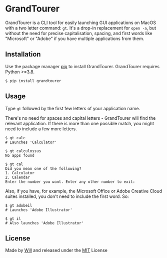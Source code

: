 # GrandTourer

GrandTourer is a CLI tool for easily launching GUI applications on MacOS with a two letter command: `gt`. It's a drop-in replacement for `open -a`, but without the need for precise capitalisation, spacing, and first words like "Microsoft" or "Adobe" if you have multiple applications from them.

## Installation

Use the package manager [pip](https://pip.pypa.io/en/stable/) to install GrandTourer. GrandTourer requires Python >=3.8.

```shell
$ pip install grandtourer
```

## Usage

Type `gt` followed by the first few letters of your application name.

There's no need for spaces and capital letters - GrandTourer will find the relevant application. If there is more than one possible match, you might need to include a few more letters.

```shell
$ gt calc
# Launches 'Calculator'

$ gt calculossus
No apps found

$ gt cal
Did you mean one of the following?
1. Calculator
2. Calendar
Enter the number you want. Enter any other number to exit:
```

Also, if you have, for example, the Microsoft Office or Adobe Creative Cloud suites installed, you don't need to include the first word. So:

```shell
$ gt adobeil
# Launches 'Adobe Illustrator'

$ gt il
# Also launches 'Adobe Illustrator'
```

## License

Made by [Will](https://github.com/WillDenby) and released under the [MIT](https://choosealicense.com/licenses/mit/) License
